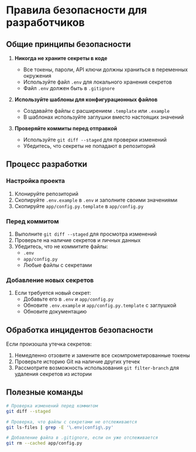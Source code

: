 # Правила безопасности для разработчиков

## Общие принципы безопасности

1. **Никогда не храните секреты в коде**
   - Все токены, пароли, API ключи должны храниться в переменных окружения
   - Используйте файл `.env` для локального хранения секретов
   - Файл `.env` должен быть в `.gitignore`

2. **Используйте шаблоны для конфигурационных файлов**
   - Создавайте файлы с расширением `.template` или `.example`
   - В шаблонах используйте заглушки вместо настоящих значений

3. **Проверяйте коммиты перед отправкой**
   - Используйте `git diff --staged` для проверки изменений
   - Убедитесь, что секреты не попадают в репозиторий

## Процесс разработки

### Настройка проекта

1. Клонируйте репозиторий
2. Скопируйте `.env.example` в `.env` и заполните своими значениями
3. Скопируйте `app/config.py.template` в `app/config.py`

### Перед коммитом

1. Выполните `git diff --staged` для просмотра изменений
2. Проверьте на наличие секретов и личных данных
3. Убедитесь, что не коммитите файлы:
   - `.env`
   - `app/config.py`
   - Любые файлы с секретами

### Добавление новых секретов

1. Если требуется новый секрет:
   - Добавьте его в `.env` и `app/config.py`
   - Обновите `.env.example` и `app/config.py.template` с заглушкой
   - Обновите документацию

## Обработка инцидентов безопасности

Если произошла утечка секретов:

1. Немедленно отзовите и замените все скомпрометированные токены
2. Проверьте историю Git на наличие других утечек
3. Рассмотрите возможность использования `git filter-branch` для удаления секретов из истории

## Полезные команды

```bash
# Проверка изменений перед коммитом
git diff --staged

# Проверка, что файлы с секретами не отслеживаются
git ls-files | grep -E '\.env|config\.py'

# Добавление файла в .gitignore, если он уже отслеживается
git rm --cached app/config.py
```
